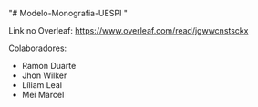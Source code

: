 "# Modelo-Monografia-UESPI " 

Link no Overleaf: https://www.overleaf.com/read/jgwwcnstsckx

Colaboradores:
- Ramon Duarte
- Jhon Wilker
- Líliam Leal
- Mei Marcel
